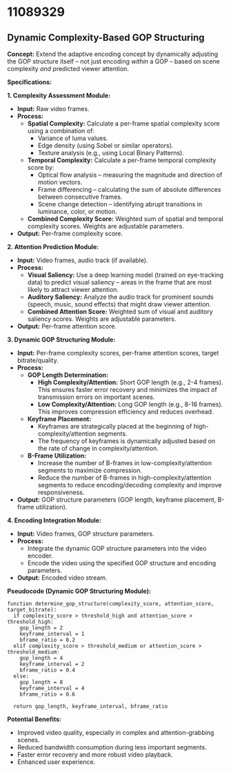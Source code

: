 # 11089329

## Dynamic Complexity-Based GOP Structuring

**Concept:** Extend the adaptive encoding concept by dynamically adjusting the GOP structure itself – not just encoding *within* a GOP – based on scene complexity *and* predicted viewer attention.

**Specifications:**

**1. Complexity Assessment Module:**

*   **Input:** Raw video frames.
*   **Process:**
    *   **Spatial Complexity:** Calculate a per-frame spatial complexity score using a combination of:
        *   Variance of luma values.
        *   Edge density (using Sobel or similar operators).
        *   Texture analysis (e.g., using Local Binary Patterns).
    *   **Temporal Complexity:**  Calculate a per-frame temporal complexity score by:
        *   Optical flow analysis – measuring the magnitude and direction of motion vectors.
        *   Frame differencing – calculating the sum of absolute differences between consecutive frames.
        *   Scene change detection – identifying abrupt transitions in luminance, color, or motion.
    *   **Combined Complexity Score:**  Weighted sum of spatial and temporal complexity scores. Weights are adjustable parameters.
*   **Output:** Per-frame complexity score.

**2. Attention Prediction Module:**

*   **Input:** Video frames, audio track (if available).
*   **Process:**
    *   **Visual Saliency:** Use a deep learning model (trained on eye-tracking data) to predict visual saliency – areas in the frame that are most likely to attract viewer attention.
    *   **Auditory Saliency:**  Analyze the audio track for prominent sounds (speech, music, sound effects) that might draw viewer attention.
    *   **Combined Attention Score:** Weighted sum of visual and auditory saliency scores. Weights are adjustable parameters.
*   **Output:** Per-frame attention score.

**3. Dynamic GOP Structuring Module:**

*   **Input:** Per-frame complexity scores, per-frame attention scores, target bitrate/quality.
*   **Process:**
    *   **GOP Length Determination:**
        *   **High Complexity/Attention:** Short GOP length (e.g., 2-4 frames). This ensures faster error recovery and minimizes the impact of transmission errors on important scenes.
        *   **Low Complexity/Attention:** Long GOP length (e.g., 8-16 frames).  This improves compression efficiency and reduces overhead.
    *   **Keyframe Placement:**
        *   Keyframes are strategically placed at the beginning of high-complexity/attention segments.
        *   The frequency of keyframes is dynamically adjusted based on the rate of change in complexity/attention.
    *   **B-Frame Utilization:**
        *   Increase the number of B-frames in low-complexity/attention segments to maximize compression.
        *   Reduce the number of B-frames in high-complexity/attention segments to reduce encoding/decoding complexity and improve responsiveness.
*   **Output:** GOP structure parameters (GOP length, keyframe placement, B-frame utilization).

**4. Encoding Integration Module:**

*   **Input:** Video frames, GOP structure parameters.
*   **Process:**
    *   Integrate the dynamic GOP structure parameters into the video encoder.
    *   Encode the video using the specified GOP structure and encoding parameters.
*   **Output:** Encoded video stream.

**Pseudocode (Dynamic GOP Structuring Module):**

```
function determine_gop_structure(complexity_score, attention_score, target_bitrate):
  if complexity_score > threshold_high and attention_score > threshold_high:
    gop_length = 2
    keyframe_interval = 1
    bframe_ratio = 0.2
  elif complexity_score > threshold_medium or attention_score > threshold_medium:
    gop_length = 4
    keyframe_interval = 2
    bframe_ratio = 0.4
  else:
    gop_length = 8
    keyframe_interval = 4
    bframe_ratio = 0.6

  return gop_length, keyframe_interval, bframe_ratio
```

**Potential Benefits:**

*   Improved video quality, especially in complex and attention-grabbing scenes.
*   Reduced bandwidth consumption during less important segments.
*   Faster error recovery and more robust video playback.
*   Enhanced user experience.